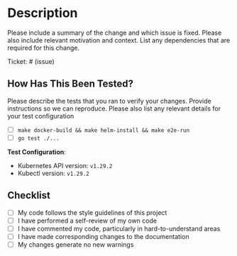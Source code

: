 # Description

Please include a summary of the change and which issue is fixed. Please also include relevant motivation and context. List any dependencies that are required for this change.

Ticket: # (issue)

## How Has This Been Tested?

Please describe the tests that you ran to verify your changes. Provide instructions so we can reproduce. Please also list any relevant details for your test configuration

- [ ] `make docker-build && make helm-install && make e2e-run`
- [ ] `go test ./...`

**Test Configuration**:

- Kubernetes API version: `v1.29.2`
- Kubectl version: `v1.29.2`

## Checklist

- [ ] My code follows the style guidelines of this project
- [ ] I have performed a self-review of my own code
- [ ] I have commented my code, particularly in hard-to-understand areas
- [ ] I have made corresponding changes to the documentation
- [ ] My changes generate no new warnings
